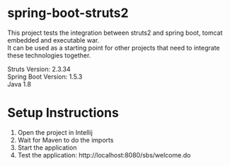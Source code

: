 # spring-boot-struts2
This project tests the integration between struts2 and spring boot, tomcat embedded and executable war.<br>
It can be used as a starting point for other projects that need to integrate these technologies together.

Struts Version: 2.3.34<br>
Spring Boot Version: 1.5.3<br>
Java 1.8

# Setup Instructions
1. Open the project in Intellij
2. Wait for Maven to do the imports
3. Start the application
4. Test the application: http://localhost:8080/sbs/welcome.do

